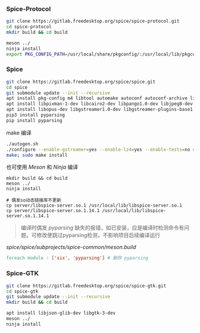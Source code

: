 ### Spice-Protocol

```sh
git clone https://gitlab.freedesktop.org/spice/spice-protocol.git
cd spice-protocol
mkdir build && cd build

meson ../
ninja install
export PKG_CONFIG_PATH=/usr/local/share/pkgconfig/:/usr/local/lib/pkgconfig
```

### Spice

```sh
git clone https://gitlab.freedesktop.org/spice/spice.git
cd spice
git submodule update --init --recursive
apt install pkg-config m4 libtool automake autoconf autoconf-archive libglib2.0-dev
apt install libpixman-1-dev libcairo2-dev libpango1.0-dev libjpeg8-dev libgif-dev
apt install libopus-dev libgstreamer1.0-dev libgstreamer-plugins-base1.0-dev liblz4-dev
pip3 install pyparsing
pip install pyparsing
```

make 编译

```sh
./autogen.sh
./configure --enable-gstreamer=yes --enable-lz4=yes --enable-tests=no #跳过测试，改造不涉及测试用例补充及修改
make; sudo make install
```

也可使用 *Meson* 和 *Ninja* 编译

```shell
mkdir build && cd build
meson ../
ninja install

# 偶发so动态链接库不更新
cp server/libspice-server.so.1 /usr/local/lib/libspice-server.so.1
cp server/libspice-server.so.1.14.1 /usr/local/lib/libspice-server.so.1.14.1
```
> 编译时偶发 *pyparsing* 缺失的报错，如已安装，应是编译时检测命令有问题。可修改使跳过pyparsing检测，不影响项目后续编译运行

*spice/spice/subprojects/spice-common/meson.build*
```makefile
foreach module : ['six', 'pyparsing'] # 删除 pyparsing
```

### Spice-GTK

```sh
git clone https://gitlab.freedesktop.org/spice/spice-gtk.git
cd spice-gtk
git submodule update --init --recursive
mkdir build && cd build

apt install libjson-glib-dev libgtk-3-dev
meson ../
ninja install
```
